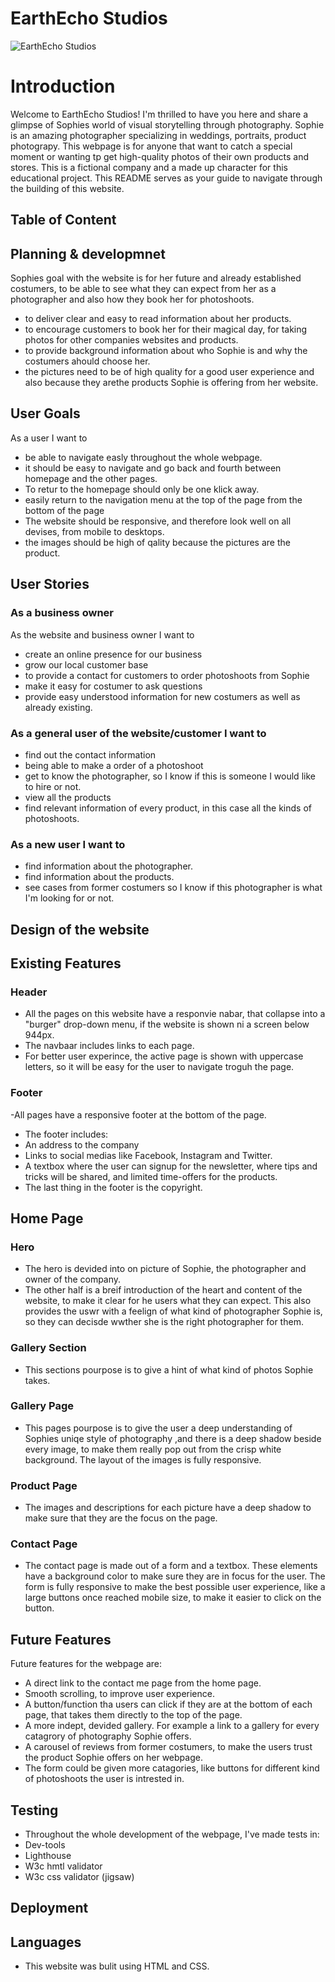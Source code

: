 # EarthEcho Studios

![EarthEcho Studios](documentation)

# Introduction

Welcome to EarthEcho Studios! I'm thrilled to have you here and share a glimpse of Sophies world of visual storytelling through photography. Sophie is an amazing photographer specializing in weddings, portraits, product photograpy.  This webpage is for anyone that want to catch a special moment or wanting tp get high-quality photos of their own products and stores. 
This is a fictional company and a made up character for this educational project. 
This README serves as your guide to navigate through the building of this website.


<!-- Screenshot of how website looks on different screens. -->

## Table of Content

<!-- Needs edit-->

## Planning & developmnet

<!-- Needs edit-->

Sophies goal with the website is for her future and already established costumers, to be able to see what they can expect from her as a photographer and also how they book her for photoshoots.

- to deliver clear and easy to read information about her products.
- to encourage customers to book her for their magical day, for taking photos for other companies websites and products.
- to provide background information about who Sophie is and why the costumers ahould choose her.
- the pictures need to be of high quality for a good user experience and also because they arethe products Sophie is offering from her website.

## User Goals

<!-- Needs edit-->

As a user I want to

- be able to navigate easly throughout the whole webpage.
- it should be easy to navigate and go back and fourth between homepage and the other pages.
- To retur to the homepage should only be one klick away.
- easily return to the navigation menu at the top of the page from the bottom of the page
- The website should be responsive, and therefore look well on all devises, from mobile to desktops.
- the images should be high of qality because the pictures are the product.

## User Stories

<!-- Needs edit-->

### As a business owner

<!-- Needs edit-->

As the website and business owner I want to

- create an online presence for our business
- grow our local customer base
- to provide a contact for customers to order photoshoots from Sophie
- make it easy for costumer to ask questions
- provide easy understood information for new costumers as well as already existing.

### As a general user of the website/customer I want to

<!-- Needs edit-->

- find out the contact information
- being able to make a order of a photoshoot
- get to know the photographer, so I know if this is someone I would like to hire or not.
- view all the products
- find relevant information of every product, in this case all the kinds of photoshoots.

### As a new user I want to

<!-- Needs edit-->

- find information about the photographer.
- find information about the products.
- see cases from former costumers so I know if this photographer is what I'm looking for or not.

## Design of the website

<!-- Needs edit-->

## Existing Features
### Header
 - All the pages on this website have a responvie nabar, that collapse into a "burger" drop-down menu, if the website is shown ni a screen below 944px.
 - The navbaar includes links to each page.
 - For better user experince, the active page is shown with uppercase letters, so it will be easy for the user to navigate troguh the page.

 ### Footer
 -All pages have a responsive footer at the bottom of the page. 
 - The footer includes:
 - An address to the company
 - Links to social medias like Facebook, Instagram and Twitter. 
 - A textbox where the user can signup for the newsletter, where tips and tricks will be shared, and limited time-offers for the products.
 - The last thing in the footer is the copyright.

 ## Home Page

 ### Hero
 - The hero is devided into on picture of Sophie, the photographer and owner of the company.
 - The other half is a breif introduction of the heart and content of the website, to make it clear for he users what they can expect. This also provides the uswr with a feelign of what kind of photographer Sophie is, so they can decisde wwther she is the right photographer for them.
 
 ### Gallery Section 
 - This sections pourpose is to give a hint of what kind of photos Sophie takes. 
 
 ### Gallery Page
 - This pages pourpose is to give the user a deep understanding of Sophies uniqe style of photography ,and there is a deep shadow beside every image, to make them really pop out from the crisp white background. The layout of the images is fully responsive.

 ### Product Page
 - The images and descriptions for each picture have a deep shadow to make sure that they are the focus on the page.

 ### Contact Page 
 - The contact page is made out of a form and a textbox. These elements have a background color to make sure they are in focus for the user. The form is fully responsive to make the best possible user experience, like a large buttons once reached mobile size, to make it easier to click on the button. 

 ## Future Features
 Future features for the webpage are:
 - A direct link to the contact me page from the home page.
 - Smooth scrolling, to improve user experience. 
 - A button/function tha users can click if they are at the bottom of each page, that takes them directly to the top of the page. 
 - A more indept, devided gallery. For example a link to a gallery for every catagrory of photography Sophie offers. 
 - A carousel of reviews from former costumers, to make the users trust the product Sophie offers on her webpage. 
 - The form could be given more catagories, like buttons for different kind of photoshoots the user is intrested in.

## Testing
- Throughout the whole development of the webpage, I've made tests in: 
- Dev-tools 
- Lighthouse 
- W3c hmtl  validator
- W3c css validator (jigsaw)

## Deployment


## Languages
- This website was bulit using HTML and CSS.

## 

